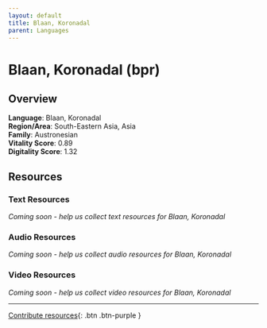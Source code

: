 ```yaml
---
layout: default
title: Blaan, Koronadal
parent: Languages
---
```


# Blaan, Koronadal (bpr)

## Overview

**Language**: Blaan, Koronadal  
**Region/Area**: South-Eastern Asia, Asia  
**Family**: Austronesian  
**Vitality Score**: 0.89  
**Digitality Score**: 1.32  

## Resources

### Text Resources
*Coming soon - help us collect text resources for Blaan, Koronadal*

### Audio Resources
*Coming soon - help us collect audio resources for Blaan, Koronadal*

### Video Resources
*Coming soon - help us collect video resources for Blaan, Koronadal*

---

[Contribute resources](https://fairtrain.github.io/){: .btn .btn-purple }
